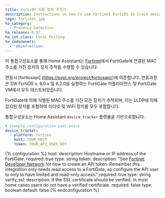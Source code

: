 ```yaml
---
title: FortiOS 지원 장치 추적기
description: Instructions on how to use Fortinet FortiOS to track devices in Home Assistant.
logo: fortinet.jpg
ha_category:
  - Presence Detection
ha_release: 0.97
ha_iot_class: Local Polling
ha_codeowners:
  - '@kimfrellsen'
---
```


이 통합구성요소를 통해 Home Assistant는 [Fortinet](https://www.fortinet.com)에서 FortiGate에 연결된 MAC 주소를 가진 장치의 장치 추적을 수행할 수 있습니다.

연동시 [fortiosapi] (https://pypi.org/project/fortiosapi/)에 의존합니다.
연동과정은 SW FortiOS v. 6.0.x 및 6.2.0을 실행하는 FortiGate 어플라이언스 및 FortiGate VM에서 모두 테스트되었습니다.

FortiGate에 의해 식별된 MAC 주소를 가진 모든 장치가 추적되며, 이는 LLDP에 의해 감지된 장치를 포함하여 이더넷 및 WiFi 장치를 모두 포함합니다.

통합구성요소는 Home Assistant `device_tracker` 플랫폼을 기반으로합니다.

```yaml
# Example configuration.yaml entry
device_tracker:
  - platform: fortios
    host: YOUR_HOST
    token: YOUR_API_USER_KEY
```

{% configuration %}
host:
    description: Hostname or IP address of the FortiGate.
    required: true
    type: string
token:
    description: "See [Fortinet Developer Network](https://fndn.fortinet.net) for how to create an API token. Remember this integration only needs read access to a FortiGate, so configure the API user to only to have limited and read-only access."
    required: true
    type: string
verify_ssl:
    description: If the SSL certificate should be verified. In most home cases users do not have a verified certificate.
    required: false
    type: boolean
    default: false
{% endconfiguration %}
